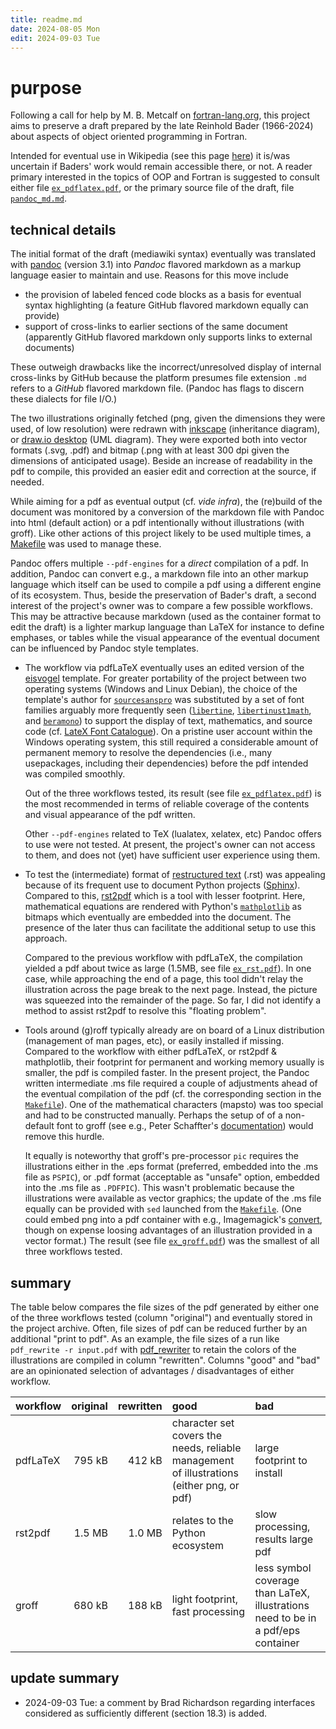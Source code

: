 ```yaml
---
title: readme.md
date: 2024-08-05 Mon
edit: 2024-09-03 Tue
---
```


# purpose

Following a call for help by M. B. Metcalf on
[fortran-lang.org](https://fortran-lang.discourse.group/t/reinhold-bader-1966-2024/8233/5),
this project aims to preserve a draft prepared by the late Reinhold Bader
(1966-2024) about aspects of object oriented programming in Fortran.

Intended for eventual use in Wikipedia (see this page
[here](https://en.wikipedia.org/wiki/User:RBaSc/draft_ftnoo))
it is/was uncertain if Baders' work would remain accessible there, or not.  A
reader primary interested in the topics of OOP and Fortran is suggested to
consult either file
[`ex_pdflatex.pdf`](ex_pdflatex.pdf),
or the primary source file of the draft,
file
[`pandoc_md.md`](pandoc_md.md).

## technical details

The initial format of the draft (mediawiki syntax) eventually was translated
with [pandoc](https://pandoc.org/) (version 3.1) into _Pandoc_ flavored markdown
as a markup language easier to maintain and use.  Reasons for this move include

- the provision of labeled fenced code blocks as a basis for eventual syntax
  highlighting (a feature GitHub flavored markdown equally can provide)
- support of cross-links to earlier sections of the same document (apparently
  GitHub flavored markdown only supports links to external documents)

These outweigh drawbacks like the incorrect/unresolved display of internal
cross-links by GitHub because the platform presumes file extension `.md` refers
to a _GitHub_ flavored markdown file.  (Pandoc has flags to discern these
dialects for file I/O.)

The two illustrations originally fetched (png, given the dimensions they were
used, of low resolution) were redrawn with [inkscape](https://inkscape.org/)
(inheritance diagram), or
[draw.io desktop](https://github.com/jgraph/drawio-desktop/releases) (UML
diagram).  They were exported both into vector formats (.svg, .pdf) and bitmap
(.png with at least 300 dpi given the dimensions of anticipated usage).  Beside
an increase of readability in the pdf to compile, this provided an easier edit
and correction at the source, if needed.

While aiming for a pdf as eventual output (cf. _vide infra_), the (re)build of
the document was monitored by a conversion of the markdown file with Pandoc into
html (default action) or a pdf intentionally without illustrations (with groff).
Like other actions of this project likely to be used multiple times, a
[Makefile](Makefile)
was used to manage these.

Pandoc offers multiple `--pdf-engines` for a _direct_ compilation of a pdf.  In
addition, Pandoc can convert e.g., a markdown file into an other markup language
which itself can be used to compile a pdf using a different engine of its
ecosystem.  Thus, beside the preservation of Bader's draft, a second interest of
the project's owner was to compare a few possible workflows.  This may be
attractive because markdown (used as the container format to edit the draft) is
a lighter markup language than LaTeX for instance to define emphases, or tables
while the visual appearance of the eventual document can be influenced by Pandoc
style templates.

- The workflow via pdfLaTeX eventually uses an edited version of the
  [eisvogel](https://github.com/Wandmalfarbe/pandoc-latex-template) template.
  For greater portability of the project between two operating systems (Windows
  and Linux Debian), the choice of the template's author for
  [`sourcesanspro`](https://ctan.org/pkg/sourcesanspro) was substituted
  by a set of font families arguably more frequently seen
  ([`libertine`](https://ctan.org/pkg/libertine),
  [`libertinust1math`](https://ctan.org/pkg/libertinust1math),
  and
  [`beramono`](https://ctan.org/pkg/bera)) to support the display of text,
  mathematics, and source code (cf.
  [LateX Font Catalogue](https://tug.org/FontCatalogue/mathfonts.html)).
  On a pristine user account within the Windows operating system, this still
  required a considerable amount of permanent memory to resolve the dependencies
  (i.e., many usepackages, including their dependencies) before the pdf intended
  was compiled smoothly.

  Out of the three workflows tested, its result (see file
  [`ex_pdflatex.pdf`](ex_pdflatex.pdf))
  is the most recommended in terms of reliable coverage of the contents and
  visual appearance of the pdf written.

  Other `--pdf-engines` related to TeX (lualatex, xelatex, etc) Pandoc offers to
  use were not tested.  At present, the project's owner can not access to them,
  and does not (yet) have sufficient user experience using them.
- To test the (intermediate) format of
  [restructured text](https://en.wikipedia.org/wiki/ReStructuredText)
  (.rst) was appealing because of its frequent use to document Python projects
  ([Sphinx](https://en.wikipedia.org/wiki/Sphinx_(documentation_generator))).
  Compared to this, [rst2pdf](https://rst2pdf.org/) which is a tool with lesser
  footprint.  Here, mathematical equations are rendered with Python's
  [`mathplotlib`](https://matplotlib.org/)
  as bitmaps which eventually are embedded into the document.  The presence of
  the later thus can facilitate the additional setup to use this approach.

  Compared to the previous workflow with pdfLaTeX, the compilation yielded a
  pdf about twice as large (1.5MB, see file
  [`ex_rst.pdf`](ex_rst.pdf)).
  In one case, while approaching the end of a page, this tool didn't relay the
  illustration across the page break to the next page.  Instead, the picture was
  squeezed into the remainder of the page.  So far, I did not identify a method
  to assist rst2pdf to resolve this "floating problem".
- Tools around (g)roff typically already are on board of a Linux distribution
  (management of man pages, etc), or easily installed if missing.  Compared to
  the workflow with either pdfLaTeX, or rst2pdf & mathplotlib, their footprint
  for permanent and working memory usually is smaller, the pdf is compiled
  faster.  In the present project, the Pandoc written intermediate .ms file
  required a couple of adjustments ahead of the eventual compilation of the pdf
  (cf. the corresponding section in the
  [`Makefile`](Makefile)).
  One of the mathematical characters (mapsto) was too special and had to be
  constructed manually.  Perhaps the setup of of a non-default font to groff
  (see e.g., Peter Schaffter's
  [documentation](https://www.schaffter.ca/mom/momdoc/appendices.html#fonts))
  would remove this hurdle.

  It equally is noteworthy that groff's pre-processor `pic` requires the
  illustrations either in the .eps format (preferred, embedded into the .ms file
  as `PSPIC`), or .pdf format (acceptable as "unsafe" option, embedded into the
  .ms file as `.PDFPIC`).  This wasn't problematic because the illustrations
  were available as vector graphics; the update of the .ms file equally can be
  provided with `sed` launched from the
  [`Makefile`](Makefile).
  (One could embed png into a pdf container with e.g., Imagemagick's
  [convert](https://imagemagick.org/script/convert.php),
  though on expense loosing advantages of an illustration provided in a vector
  format.)  The result (see file
  [`ex_groff.pdf`](ex_groff.pdf))
  was the smallest of all three workflows tested.

## summary

The table below compares the file sizes of the pdf generated by either one of
the three workflows tested (column "original") and eventually stored in the
project archive.
Often, file sizes of pdf can be reduced further by an additional "print to pdf".
As an example, the file sizes of a run like `pdf_rewrite -r input.pdf` with
[pdf_rewriter](https://github.com/nbehrnd/pdf_rewriter) to retain the colors of
the illustrations are compiled in column "rewritten".
Columns "good" and "bad" are an opinionated selection of advantages /
disadvantages of either workflow.

| workflow | original | rewritten | good | bad |
| :--- | ----: | ----: | :-------- | :-------- |
| pdfLaTeX | 795 kB | 412 kB | character set covers the needs, reliable management of illustrations (either png, or pdf) | large footprint to install |
| rst2pdf  | 1.5 MB | 1.0 MB | relates to the Python ecosystem | slow processing, results large pdf |
| groff | 680 kB | 188 kB | light footprint, fast processing | less symbol coverage than LaTeX, illustrations need to be in a pdf/eps container |

## update summary

- 2024-09-03 Tue: a comment by Brad Richardson regarding interfaces
  considered as sufficiently different (section 18.3) is added.
